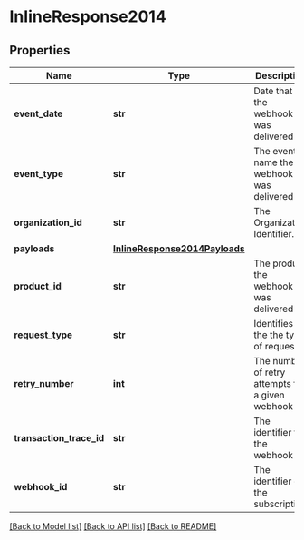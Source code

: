 # InlineResponse2014

## Properties
Name | Type | Description | Notes
------------ | ------------- | ------------- | -------------
**event_date** | **str** | Date that the webhook was delivered | [optional] 
**event_type** | **str** | The event name the webhook was delivered for | [optional] 
**organization_id** | **str** | The Organization Identifier. | [optional] 
**payloads** | [**InlineResponse2014Payloads**](InlineResponse2014Payloads.md) |  | [optional] 
**product_id** | **str** | The product the webhook was delivered for | [optional] 
**request_type** | **str** | Identifies the the type of request | [optional] 
**retry_number** | **int** | The number of retry attempts for a given webhook | [optional] 
**transaction_trace_id** | **str** | The identifier for the webhook | [optional] 
**webhook_id** | **str** | The identifier of the subscription | [optional] 

[[Back to Model list]](../README.md#documentation-for-models) [[Back to API list]](../README.md#documentation-for-api-endpoints) [[Back to README]](../README.md)


